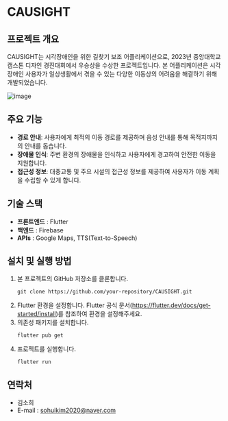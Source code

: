 # CAUSIGHT

## 프로젝트 개요

CAUSIGHT는 시각장애인을 위한 길찾기 보조 어플리케이션으로, 2023년 중앙대학교 캡스톤 디자인 경진대회에서 우승상을 수상한 프로젝트입니다. 본 어플리케이션은 시각장애인 사용자가 일상생활에서 겪을 수 있는 다양한 이동상의 어려움을 해결하기 위해 개발되었습니다.

![image](https://github.com/sodaakim/causight/assets/83997634/ef1deb1b-16da-4089-b415-9f24b3b0afa0)

## 주요 기능

- **경로 안내**: 사용자에게 최적의 이동 경로를 제공하며 음성 안내를 통해 목적지까지의 안내를 돕습니다.
- **장애물 인식**: 주변 환경의 장애물을 인식하고 사용자에게 경고하여 안전한 이동을 지원합니다.
- **접근성 정보**: 대중교통 및 주요 시설의 접근성 정보를 제공하여 사용자가 이동 계획을 수립할 수 있게 합니다.

## 기술 스택

- **프론트엔드** : Flutter
- **백엔드** : Firebase
- **APIs** : Google Maps, TTS(Text-to-Speech)

## 설치 및 실행 방법

1. 본 프로젝트의 GitHub 저장소를 클론합니다.
   ```
   git clone https://github.com/your-repository/CAUSIGHT.git
   ```
2. Flutter 환경을 설정합니다. Flutter 공식 문서(https://flutter.dev/docs/get-started/install)를 참조하여 환경을 설정해주세요.
3. 의존성 패키지를 설치합니다.
   ```
   flutter pub get
   ```
4. 프로젝트를 실행합니다.
   ```
   flutter run
   ```

## 연락처

- 김소희
- E-mail : [sohuikim2020@naver.com](mailto:sohuikim2020@naver.com)


